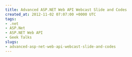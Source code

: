 ```yaml
---
title: Advanced ASP.NET Web API Webcast Slide and Codes
created_at: 2012-11-02 07:07:00 +0000 UTC
tags:
- .net
- ASP.Net
- ASP.NET Web API
- Geek Talks
slugs:
- advanced-asp-net-web-api-webcast-slide-and-codes
---
```


